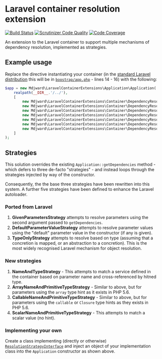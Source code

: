 # Laravel container resolution extension #

[![Build Status](https://scrutinizer-ci.com/g/mdjward/laravel-container-resolution-extension/badges/build.png?b=master)](https://scrutinizer-ci.com/g/mdjward/laravel-container-resolution-extension/build-status/master)
[![Scrutinizer Code Quality](https://scrutinizer-ci.com/g/mdjward/laravel-container-resolution-extension/badges/quality-score.png?b=master)](https://scrutinizer-ci.com/g/mdjward/laravel-container-resolution-extension/?branch=master)
[![Code Coverage](https://scrutinizer-ci.com/g/mdjward/laravel-container-resolution-extension/badges/coverage.png?b=master)](https://scrutinizer-ci.com/g/mdjward/laravel-container-resolution-extension/?branch=master)

An extension to the Laravel container to support multiple mechanisms of dependency resolution, implemented as strategies.

## Example usage ##

Replace the directive instantiating your container (in the [standard Laravel distribution](http://github.com/laravel/laravel) this will be in [`boostrap/app.php`](https://github.com/laravel/laravel/blob/master/bootstrap/app.php) - lines 14 - 16) with the following:

```php
$app = new Mdjward\LaravelContainerExtensions\Application\Application(
    realpath(__DIR__.'/../'),
    [
        new Mdjward\LaravelContainerExtensions\Container\DependencyResolutionStrategy\GivenParametersStrategy(),
        new Mdjward\LaravelContainerExtensions\Container\DependencyResolutionStrategy\NameAndTypeStrategy(),
        new Mdjward\LaravelContainerExtensions\Container\DependencyResolutionStrategy\ArrayNameAndPrimitiveTypeStrategy(),
        new Mdjward\LaravelContainerExtensions\Container\DependencyResolutionStrategy\CallableNameAndPrimitiveTypeStrategy(),
        new Mdjward\LaravelContainerExtensions\Container\DependencyResolutionStrategy\ScalarNameAndPrimitiveTypeStrategy(),
        new Mdjward\LaravelContainerExtensions\Container\DependencyResolutionStrategy\TypeOnlyStrategy(),
        new Mdjward\LaravelContainerExtensions\Container\DependencyResolutionStrategy\DefaultParameterValueStrategy(),
    ]
);
```

## Strategies ##

This solution overrides the existing `Application::getDependencies` method - which defers to three de-facto "strategies" - and instead loops through the strategies injected by way of the constructor.

Consequently, the the base three strategies have been rewritten into this system.  A further five strategies have been defined to enhance the Laravel autoloader.

### Ported from Laravel ###

1. **GivenParametersStrategy** attempts to resolve parameters using the second argument passed to `getDependencies`.
2. **DefaultParameterValueStrategy** attempts to resolve parameter values using the "default" parameter value in the constructor (if any is given).
3. **TypeOnlyStrategy** attempts to resolve based on type (assuming that a concretion is mapped, or an abstraction to a concretion).  This is the most widely recognised Laravel mechanism for object resolution.

### New strategies ###

1. **NameAndTypeStrategy** - This attempts to match a service defined in the container based on parameter name and cross-referenced by hitned type.
2. **ArrayNameAndPrimitiveTypeStrategy** - Similar to above, but for parameters using the `array` type hint as it exists in PHP 5.6.
3. **CallableNameAndPrimitiveTypeStrategy** - Similar to above, but for parameters using the `callable` or `Closure` type hints as they exists in PHP 5.6.
4. **ScalarNameAndPrimitiveTypeStrategy** - This attempts to match a scalar value (no hint).

### Implementing your own ###

Create a class implementing (directly or otherwise) [`ResolutionStrategyInterface`](https://github.com/mdjward/laravel-container-resolution-extension/blob/master/src/Mdjward/LaravelContainerExtensions/Container/DependencyResolutionStrategy/ResolutionStrategyInterface.php) and inject an object of your implementation class into the `Application` constructor as shown above.

